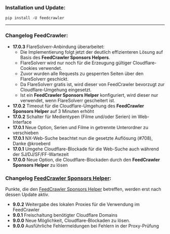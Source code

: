 ### Installation und Update:

`pip install -U feedcrawler`

---

### Changelog FeedCrawler:

- **17.0.3** FlareSolverr-Anbindung überarbeitet:
  - Die Implementierung folgt jetzt der deutlich effizienteren Lösung auf Basis des **FeedCrawler Sponsors Helpers**.
  - FlareSolverr wird nur noch für die Erzeugung gültiger Cloudflare-Cookies verwendet.
  - Zuvor wurden alle Requests zu gesperrten Seiten über den FlareSolverr geschickt.
  - Da FlareSolverr gratis ist, wird dieser von FeedCrawler bevorzugt zur Cloudflare-Umgehung eingesetzt.
  - Ist ein **FeedCrawler Sponsors Helper** konfiguriert, wird dieser nur verwendet, wenn FlareSolverr gescheitert ist.
- **17.0.2** Timeout für die Cloudflare-Umgehung des **FeedCrawler Sponsors Helper** auf 3 Minuten erhöht
- **17.0.2** Schalter für Medientypen (Filme und/oder Serien) im Web-Interface
- **17.0.1** Neue Option, Serien und Filme in getrennte Unterordner zu verschieben
- **17.0.1** NX-Web-Suche beachtet nun die gesetzte Auflösung (#708), Danke @kroeberd
- **17.0.1** Umgehe Cloudflare-Blockade für die Web-Suche auch während der SJ/DJ/SF/FF-Wartezeit
- **17.0.0** Neue Option, die Cloudflare-Blockaden durch den **FeedCrawler Sponsors Helper** zu lösen

### Changelog [FeedCrawler Sponsors Helper](https://github.com/rix1337/FeedCrawler/wiki/5.-FeedCrawler-Sponsors-Helper):

Punkte, die den [FeedCrawler Sponsors Helper](https://github.com/rix1337/RSScrawler/wiki/5.-FeedCrawler-Sponsors-Helper)
betreffen, werden erst nach dessen Update aktiv.

- **9.0.2** Weitergabe des lokalen Proxies für die Verwendung im FeedCrawler
- **9.0.1** Freischaltung benötigter Cloudflare Domains
- **9.0.0** Neue Möglichkeit, Cloudflare-Blockaden zu lösen.
- **9.0.0** Ausführliche Fehlermeldungen bei Fehlern in der Proxy-Prüfung
